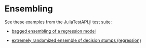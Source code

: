 # Ensembling

See these examples from the JuliaTestAPI.jl test suite:

- [bagged ensembling of a regression model](https://github.com/JuliaAI/LearnTestAPI.jl/blob/dev/test/patterns/ensembling.jl)

- [extremely randomized ensemble of decision stumps (regression)](https://github.com/JuliaAI/LearnTestAPI.jl/blob/dev/test/patterns/ensembling.jl)

